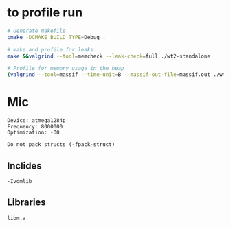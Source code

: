 # to profile run

```bash
# Generate makefile
cmake -DCMAKE_BUILD_TYPE=Debug .

# make and profile for leaks
make &&valgrind --tool=memcheck --leak-check=full ./wt2-standalone

# Profile for memory usage in the heap
(valgrind --tool=massif --time-unit=B --massif-out-file=massif.out ./wt2-standalone ) && ms_print massif.out | head -n 30

```



# Mic

```
Device: atmega1284p
Frequency: 8000000
Optimization: -O0

Do not pack structs (-fpack-struct)
```


## Inclides
```
-Ivdmlib
```

## Libraries
```
libm.a
```
